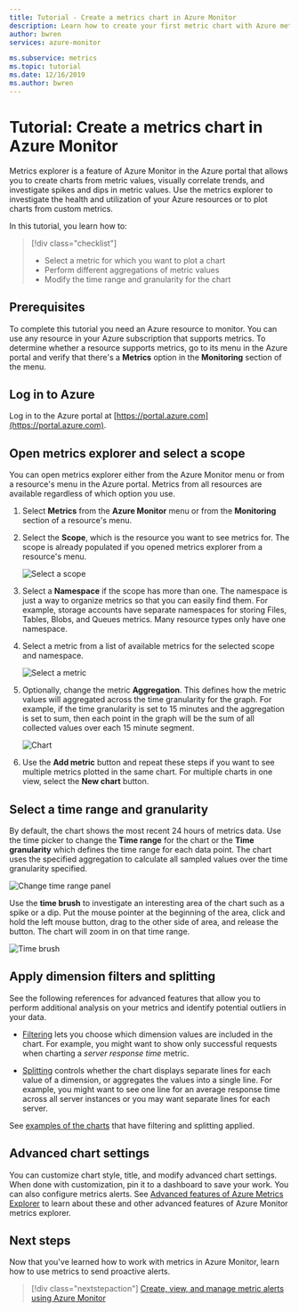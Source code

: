 ```yaml
---
title: Tutorial - Create a metrics chart in Azure Monitor
description: Learn how to create your first metric chart with Azure metrics explorer.
author: bwren
services: azure-monitor

ms.subservice: metrics
ms.topic: tutorial
ms.date: 12/16/2019
ms.author: bwren
---
```


# Tutorial: Create a metrics chart in Azure Monitor
Metrics explorer is a feature of Azure Monitor in the Azure portal that allows you to create charts from metric values, visually correlate trends, and investigate spikes and dips in metric values. Use the metrics explorer to investigate the health and utilization of your Azure resources or to plot charts from custom metrics. 

In this tutorial, you learn how to:

> [!div class="checklist"]
> * Select a metric for which you want to plot a chart
> * Perform different aggregations of metric values
> * Modify the time range and granularity for the chart

## Prerequisites

To complete this tutorial you need an Azure resource to monitor. You can use any resource in your Azure subscription that supports metrics. To determine whether a resource supports metrics, go to its menu in the Azure portal and verify that there's a **Metrics** option in the **Monitoring** section of the menu.


## Log in to Azure
Log in to the Azure portal at [https://portal.azure.com](https://portal.azure.com).

## Open metrics explorer and select a scope
You can open metrics explorer either from the Azure Monitor menu or from a resource's menu in the Azure portal. Metrics from all resources are available regardless of which option you use. 

1. Select **Metrics** from the **Azure Monitor** menu or from the **Monitoring** section of a resource's menu.

1. Select the **Scope**, which is the resource you want to see metrics for. The scope is already populated if you opened metrics explorer from a resource's menu.

    ![Select a scope](media/tutorial-metrics-explorer/scope-picker.png)

2. Select a **Namespace** if the scope has more than one. The namespace is just a way to organize metrics so that you can easily find them. For example, storage accounts have separate namespaces for storing Files, Tables, Blobs, and Queues metrics. Many resource types only have one namespace.

3. Select a metric from a list of available metrics for the selected scope and namespace.

    ![Select a metric](media/tutorial-metrics-explorer/metric-picker.png)

4. Optionally, change the metric **Aggregation**. This defines how the metric values will aggregated across the time granularity for the graph. For example, if the time granularity is set to 15 minutes and the aggregation is set to sum, then each point in the graph will be the sum of all collected values over each 15 minute segment.

    ![Chart](media/tutorial-metrics-explorer/chart.png)

5. Use the **Add metric** button and repeat these steps if you want to see multiple metrics plotted in the same chart. For multiple charts in one view, select the **New chart** button.

## Select a time range and granularity

By default, the chart shows the most recent 24 hours of metrics data. Use the time picker to change the **Time range** for the chart or the **Time granularity** which defines the time range for each data point. The chart uses the specified aggregation to calculate all sampled values over the time granularity specified.

![Change time range panel](media/tutorial-metrics-explorer/time-picker.png)


Use the **time brush** to investigate an interesting area of the chart such as a spike or a dip. Put the mouse pointer at the beginning of the area, click and hold the left mouse button, drag to the other side of area, and release the button. The chart will zoom in on that time range. 

![Time brush](media/tutorial-metrics-explorer/time-brush.png)

## Apply dimension filters and splitting
See the following references for advanced features that allow you to perform additional analysis on your metrics and identify potential outliers in your data.

- [Filtering](../platform/metrics-charts.md#apply-filters-to-charts) lets you choose which dimension values are included in the chart. For example, you might want to show only successful requests when charting a *server response time* metric. 

- [Splitting](../platform/metrics-charts.md#apply-splitting-to-a-chart) controls whether the chart displays separate lines for each value of a dimension, or aggregates the values into a single line. For example, you might want to see one line for an average response time across all server instances or you may want separate lines for each server. 

See [examples of the charts](../platform/metric-chart-samples.md) that have filtering and splitting applied.

## Advanced chart settings

You can customize chart style, title, and modify advanced chart settings. When done with customization, pin it to a dashboard to save your work. You can also configure metrics alerts. See [Advanced features of Azure Metrics Explorer](../platform/metrics-charts.md#lock-boundaries-of-chart-y-axis) to learn about these and other advanced features of Azure Monitor metrics explorer.


## Next steps
Now that you've learned how to work with metrics in Azure Monitor, learn how to use metrics to send proactive alerts.

> [!div class="nextstepaction"]
> [Create, view, and manage metric alerts using Azure Monitor](../platform/alerts-metric.md)

